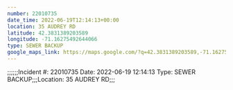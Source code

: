 ```yaml
---
number: 22010735
date_time: 2022-06-19T12:14:13+00:00
location: 35 AUDREY RD
latitude: 42.3831389203589
longitude: -71.16275492644066
type: SEWER BACKUP
google_maps_link: https://maps.google.com/?q=42.3831389203589,-71.16275492644066
---
```


;;;;;;Incident #: 22010735  Date: 2022-06-19 12:14:13  Type: SEWER BACKUP;;;Location: 35 AUDREY RD;;;
